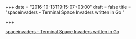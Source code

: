 +++
date = "2016-10-13T19:15:07+03:00"
draft = false
title = "spaceinvaders - Terminal Space Invaders written in Go "

+++

<p><a href="https://t.co/GUNZK78APA">spaceinvaders - Terminal Space Invaders written in Go </a></p>
